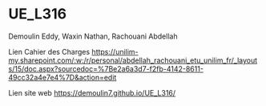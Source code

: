 # UE_L316
Demoulin Eddy, Waxin Nathan, Rachouani Abdellah

Lien Cahier des Charges
https://unilim-my.sharepoint.com/:w:/r/personal/abdellah_rachouani_etu_unilim_fr/_layouts/15/doc.aspx?sourcedoc=%7Be2a6a3d7-f2fb-4142-8611-49cc32a4e7e4%7D&action=edit

Lien site web 
https://demoulin7.github.io/UE_L316/
